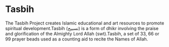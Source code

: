 # Tasbih
The Tasbih Project creates Islamic educational and art resources to promote spiritual development.Tasbih (تسبيح‎) is a form of dhikr involving the praise and glorification of the Almighty Lord Allah (swt).Tasbih, a set of 33, 66 or 99 prayer beads used as a counting aid to recite the Names of Allah.
